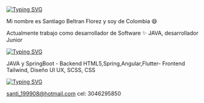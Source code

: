 
[![Typing SVG](https://readme-typing-svg.demolab.com?font=Fira+Code&pause=1000&width=435&lines=Santiago+Beltr%C3%A1n+Fl%C3%B3rez)](https://git.io/typing-svg)


Mi nombre es Santiago Beltran Florez y soy de Colombia 😄

Actualmente trabajo como desarrollador de Software
✨ JAVA, desarrollador Junior

[![Typing SVG](https://readme-typing-svg.demolab.com?font=Fira+Code&pause=1000&color=13F711&width=435&lines=Habilidades)](https://git.io/typing-svg)

JAVA y SpringBoot - Backend
HTML5,Spring,Angular,Flutter- Frontend
Tailwind, Diseño UI UX, SCSS, CSS

[![Typing SVG](https://readme-typing-svg.demolab.com?font=Fira+Code&pause=1000&color=F72424&width=435&lines=Contacto)](https://git.io/typing-svg)

santi_199908@hotmail.com
cel: 3046295850
